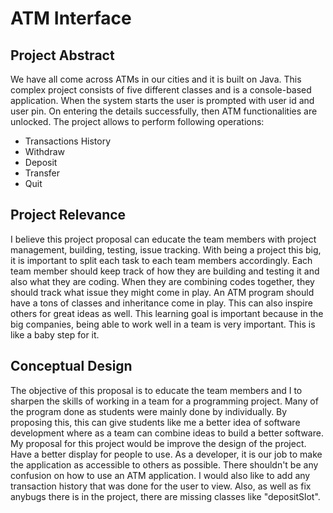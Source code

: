 #  ATM Interface

## Project Abstract
<p>
We have all come across ATMs in our cities and it is built on Java. This complex project consists of five different classes and is a console-based application. When the system starts the user is prompted with user id and user pin. On entering the details successfully, then ATM functionalities are unlocked. The project allows to perform following operations:

* Transactions History
* Withdraw
* Deposit
* Transfer
* Quit


## Project Relevance

<p>
I believe this project proposal can educate the team members with project management, building, testing, issue tracking. With being a project this big, it is important to split each task to each team members accordingly. Each team member should keep track of how they are building and testing it and also what they are coding. When they are combining codes together, they should track what issue they might come in play. An ATM program should have a tons of classes and inheritance come in play. This can also inspire others for great ideas as well. This learning goal is important because in the big companies, being able to work well in a team is very important. This is like a baby step for it.
</p>

## Conceptual Design
<p>
The objective of this proposal is to educate the team members and I to sharpen the skills of working in a team for a programming project. Many of the program done as students were mainly done by individually. By proposing this, this can give students like me a better idea of software development where as a team can combine ideas to build a better software. My proposal for this project would be improve the design of the project. Have a better display for people to use. As a developer, it is our job to make the application as accessible to others as possible. There shouldn't be any confusion on how to use an ATM application. I would also like to add any transaction history that was done for the user to view. Also, as well as fix anybugs there is in the project, there are missing classes like "depositSlot".
</p>
